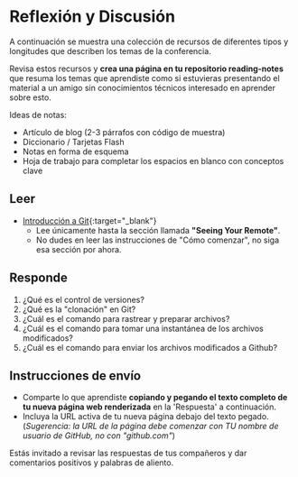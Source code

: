 # Reflexión y Discusión

A continuación se muestra una colección de recursos de diferentes tipos y longitudes que describen los temas de la conferencia.

Revisa estos recursos y **crea una página en tu repositorio reading-notes** que resuma los temas que aprendiste como si estuvieras presentando el material a un amigo sin conocimientos técnicos interesado en aprender sobre esto.


Ideas de notas:

* Artículo de blog (2-3 párrafos con código de muestra)
* Diccionario / Tarjetas Flash
* Notas en forma de esquema
* Hoja de trabajo para completar los espacios en blanco con conceptos clave

## Leer

* [Introducción a Git](https://blog.udemy.com/git-tutorial-a-comprehensive-guide/){:target="_blank"}
   * Lee únicamente hasta la sección llamada **"Seeing Your Remote"**.
   * No dudes en leer las instrucciones de "Cómo comenzar", no siga esa sección por ahora.

## Responde

1. ¿Qué es el control de versiones?
2. ¿Qué es la "clonación" en Git?
3. ¿Cuál es el comando para rastrear y preparar archivos?
4. ¿Cuál es el comando para tomar una instantánea de los archivos modificados?
5. ¿Cuál es el comando para enviar los archivos modificados a Github?

## Instrucciones de envío

* Comparte lo que aprendiste **copiando y pegando el texto completo de tu nueva página web renderizada** en la 'Respuesta' a continuación.
* Incluya la URL activa de tu nueva página debajo del texto pegado. (*Sugerencia: la URL de la página debe comenzar con TU nombre de usuario de GitHub, no con "github.com"*)

Estás invitado a revisar las respuestas de tus compañeros y dar comentarios positivos y palabras de aliento.


